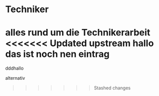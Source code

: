 # Techniker
alles rund um die Technikerarbeit
<<<<<<< Updated upstream
hallo
das ist noch nen eintrag
=======
dddhallo

alternativ
>>>>>>> Stashed changes
